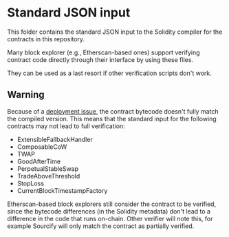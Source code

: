 # Standard JSON input

This folder contains the standard JSON input to the Solidity compiler for the contracts in this repository.

Many block explorer (e.g., Etherscan-based ones) support verifying contract code directly through their interface by using these files.

They can be used as a last resort if other verification scripts don't work.

## Warning

Because of a [deployment issue](https://github.com/cowprotocol/composable-cow/issues/93), the contract bytecode doesn't fully match the compiled version.
This means that the standard input for the following contracts may not lead to full verification:

 - ExtensibleFallbackHandler
 - ComposableCoW
 - TWAP
 - GoodAfterTime
 - PerpetualStableSwap
 - TradeAboveThreshold
 - StopLoss
 - CurrentBlockTimestampFactory

Etherscan-based block explorers still consider the contract to be verified, since the bytecode differences (in the Solidity metadata) don't lead to a difference in the code that runs on-chain.
Other verifier will note this, for example Sourcify will only match the contract as partially verified.
